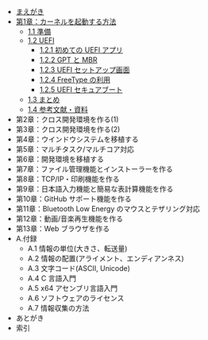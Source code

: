
* [まえがき](README.md)
* [第1章：カーネルを起動する方法](chapter-1/README.md)
    * [1.1 準備](chapter-1/1_Preparation.md)
    * [1.2 UEFI](chapter-1/2_UEFI.md)
        * [1.2.1 初めての UEFI アプリ](chapter-1/2-1_UEFI_Start.md)
        * [1.2.2 GPT と MBR](chapter-1/2-2_UEFI_MBR.md)
        * [1.2.3 UEFI セットアップ画面](chapter-1/2-3_UEFI_SetupScreen.md)
        * [1.2.4 FreeType の利用](chapter-1/2-4_UEFI_FreeType_MSVC.md)
        * [1.2.5 UEFI セキュアブート](chapter-1/2-5_UEFI_SecureBoot.md)
    * [1.3 まとめ](chapter-1/3_Summary.md)
    * [1.4 参考文献・資料](chapter-1/4_Bibliography.md)
* 第2章：クロス開発環境を作る(1)
* 第3章：クロス開発環境を作る(2)
* 第4章：ウインドウシステムを移植する
* 第5章：マルチタスク/マルチコア対応
* 第6章：開発環境を移植する
* 第7章：ファイル管理機能とインストーラーを作る
* 第8章：TCP/IP・印刷機能を作る
* 第9章：日本語入力機能と簡易な表計算機能を作る
* 第10章：GitHub サポート機能を作る
* 第11章：Bluetooth Low Energy のマウスとテザリング対応
* 第12章：動画/音楽再生機能を作る
* 第13章：Web ブラウザを作る
* A.付録
    * A.1 情報の単位(大きさ、転送量)
    * A.2 情報の配置(アライメント、エンディアンネス)
    * A.3 文字コード(ASCII, Unicode)
    * A.4 C 言語入門
    * A.5 x64 アセンブリ言語入門
    * A.6 ソフトウェアのライセンス
    * A.7 情報収集の方法
* あとがき
* 索引

